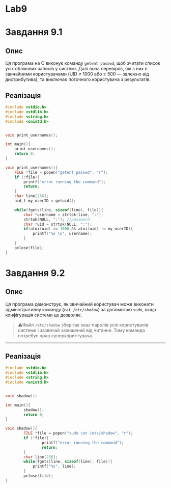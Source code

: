 # Lab9

# Завдання 9.1

## Опис

Ця програма на C виконує команду `getent passwd`, щоб зчитати список усіх облікових записів у системі. Далі вона перевіряє, які з них є звичайними користувачами (UID ≥ 1000 або ≥ 500 — залежно від дистрибутива), та виключає поточного користувача з результатів.

## Реалізація 

``` C
#include <stdio.h>
#include <stdlib.h>
#include <string.h>
#include <unistd.h>


void print_usernames();

int main(){
	print_usernames();
	return 0;
}

void print_usernames(){
	FILE *file = popen("getent passwd", "r");
	if (!file){
		printf("error running the command");
		return;
	}
	char line[256];
	uid_t my_userID = getuid();

	while(fgets(line, sizeof(line), file)){
		char *username = strtok(line, ":");
		strtok(NULL, ":"); //password
		char *uid = strtok(NULL, ":");
		if(atoi(uid) >= 1000 && atoi(uid) != my_userID){
			printf("%s \n", username);
		}
	}
	pclose(file);
}
```

# Завдання 9.2

## Опис

Ця програма демонструє, як звичайний користувач може виконати адміністративну команду (`cat /etc/shadow`) за допомогою `sudo`, якщо конфігурація системи це дозволяє.
> ⚠Файл `/etc/shadow` зберігає хеші паролів усіх користувачів системи і зазвичай захищений від читання. Тому команда потребує прав суперкористувача.

---

## Реалізація 

``` C
#include <stdio.h>
#include <stdlib.h>
#include <string.h>
#include <unistd.h>


void shadow();

int main(){
        shadow();
        return 0;
}

void shadow(){
        FILE *file = popen("sudo cat /etc/shadow", "r");
        if (!file){
                printf("error running the command");
                return;
        }
        char line[256];
        while(fgets(line, sizeof(line), file)){
        	printf("%s", line);
        }
        pclose(file);
}
```
